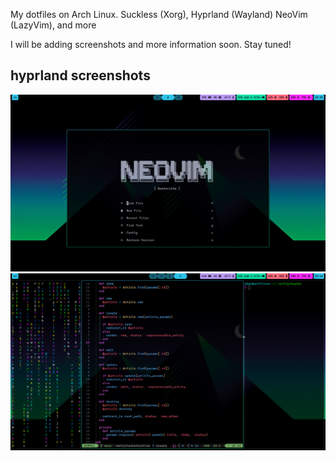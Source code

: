 My dotfiles on Arch Linux. Suckless (Xorg), Hyprland (Wayland) NeoVim (LazyVim), and more

I will be adding screenshots and more information soon. Stay tuned!

## hyprland screenshots

![hyprland](screenshots/hyprland_with_nvim_waybar.png)
![kitty](screenshots/nvim_kitty.png)
